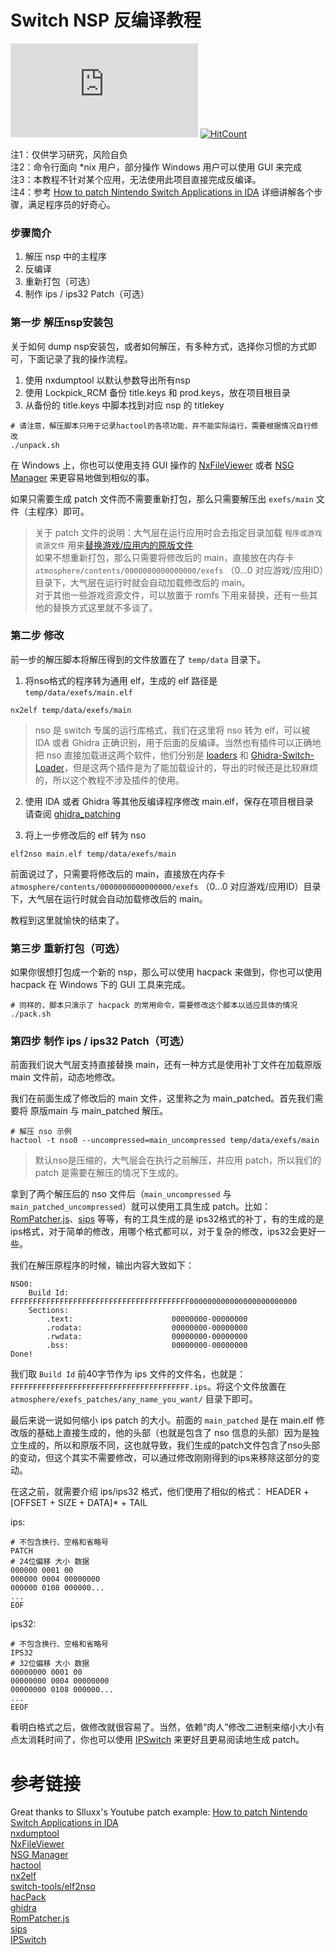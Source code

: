 # Switch NSP 反编译教程
[![HitCount](https://img.shields.io/endpoint?label=浏览总量&url=https%3A%2F%2Fhits.dwyl.com%2Fxfangfang%2Fns-patching-example.json)](https://hits.dwyl.com/xfangfang/ns-patching-example.svg?style=flat-square)
[![HitCount](https://img.shields.io/endpoint?label=单独浏览&url=https%3A%2F%2Fhits.dwyl.com%2Fxfangfang%2Fns-patching-example.json?show=unique)](https://hits.dwyl.com/xfangfang/ns-patching-example.svg?style=flat-square&show=unique)

注1：仅供学习研究，风险自负   
注2：命令行面向 *nix 用户，部分操作 Windows 用户可以使用 GUI 来完成  
注3：本教程不针对某个应用，无法使用此项目直接完成反编译。  
注4：参考 [How to patch Nintendo Switch Applications in IDA](https://gist.github.com/Slluxx/502e3c7d0ebe8608af2c74e8cafd01cb) 详细讲解各个步骤，满足程序员的好奇心。  

### 步骤简介

1. 解压 nsp 中的主程序
2. 反编译
3. 重新打包（可选）
4. 制作 ips / ips32 Patch（可选）

### 第一步 解压nsp安装包

关于如何 dump nsp安装包，或者如何解压，有多种方式，选择你习惯的方式即可，下面记录了我的操作流程。

1. 使用 nxdumptool 以默认参数导出所有nsp
2. 使用 Lockpick_RCM 备份 title.keys 和 prod.keys，放在项目根目录
3. 从备份的 title.keys 中脚本找到对应 nsp 的 titlekey

```shell
# 请注意，解压脚本只用于记录hactool的各项功能，并不能实际运行，需要根据情况自行修改
./unpack.sh
```

在 Windows 上，你也可以使用支持 GUI 操作的 [NxFileViewer](https://github.com/Myster-Tee/NxFileViewer) 或者 [NSG Manager](http://www.ffhome.com/works/1814.html) 来更容易地做到相似的事。

如果只需要生成 patch 文件而不需要重新打包，那么只需要解压出 `exefs/main` 文件（主程序）即可。

> 关于 patch 文件的说明：大气层在运行应用时会去指定目录加载 `程序或游戏资源文件` 用来[替换游戏/应用内的原版文件](https://github.com/Atmosphere-NX/Atmosphere/blob/master/docs/components/modules/loader.md)  
> 如果不想重新打包，那么只需要将修改后的 main，直接放在内存卡 `atmosphere/contents/0000000000000000/exefs` （0...0 对应游戏/应用ID）目录下，大气层在运行时就会自动加载修改后的 main。  
> 对于其他一些游戏资源文件，可以放置于 romfs 下用来替换，还有一些其他的替换方式这里就不多谈了。

### 第二步 修改

前一步的解压脚本将解压得到的文件放置在了 `temp/data` 目录下。

1. 将nso格式的程序转为通用 elf，生成的 elf 路径是 `temp/data/exefs/main.elf`  

```shell
nx2elf temp/data/exefs/main
```

> nso 是 switch 专属的运行库格式，我们在这里将 nso 转为 elf，可以被 IDA 或者 Ghidra 正确识别，用于后面的反编译。当然也有插件可以正确地把 nso 直接加载进这两个软件，他们分别是 [loaders](https://github.com/reswitched/loaders) 和 [Ghidra-Switch-Loader](https://github.com/Adubbz/Ghidra-Switch-Loader)，但是这两个插件是为了能加载设计的，导出的时候还是比较麻烦的，所以这个教程不涉及插件的使用。


2. 使用 IDA 或者 Ghidra 等其他反编译程序修改 main.elf，保存在项目根目录  
请查阅 [ghidra_patching](ghidra_patching.md)

3. 将上一步修改后的 elf 转为 nso
```shell
elf2nso main.elf temp/data/exefs/main
```

前面说过了，只需要将修改后的 main，直接放在内存卡 `atmosphere/contents/0000000000000000/exefs` （0...0 对应游戏/应用ID）目录下，大气层在运行时就会自动加载修改后的 main。

教程到这里就愉快的结束了。

### 第三步 重新打包（可选）

如果你很想打包成一个新的 nsp，那么可以使用 hacpack 来做到，你也可以使用 hacpack 在 Windows 下的 GUI 工具来完成。  

```shell
# 同样的，脚本只演示了 hacpack 的常用命令，需要修改这个脚本以适应具体的情况
./pack.sh
```

### 第四步 制作 ips / ips32 Patch（可选）

前面我们说大气层支持直接替换 main，还有一种方式是使用补丁文件在加载原版 main 文件前，动态地修改。

我们在前面生成了修改后的 main 文件，这里称之为 main_patched。首先我们需要将 原版main 与 main_patched 解压。

```shell
# 解压 nso 示例
hactool -t nso0 --uncompressed=main_uncompressed temp/data/exefs/main
```

> 默认nso是压缩的，大气层会在执行之前解压，并应用 patch，所以我们的 patch 是需要在解压的情况下生成的。

拿到了两个解压后的 nso 文件后（`main_uncompressed` 与 `main_patched_uncompressed`）就可以使用工具生成 patch。比如：[RomPatcher.js](https://www.marcrobledo.com/RomPatcher.js/)、[sips](https://github.com/leoetlino/sips) 等等，有的工具生成的是 ips32格式的补丁，有的生成的是 ips格式，对于简单的修改，用哪个格式都可以，对于复杂的修改，ips32会更好一些。

我们在解压原程序的时候，输出内容大致如下：

```shell
NSO0:
    Build Id:                       FFFFFFFFFFFFFFFFFFFFFFFFFFFFFFFFFFFFFFFF000000000000000000000000
    Sections:
        .text:                      00000000-00000000
        .rodata:                    00000000-00000000
        .rwdata:                    00000000-00000000
        .bss:                       00000000-00000000
Done!
```
我们取 `Build Id` 前40字节作为 ips 文件的文件名，也就是：`FFFFFFFFFFFFFFFFFFFFFFFFFFFFFFFFFFFFFFFF.ips`。将这个文件放置在 `atmosphere/exefs_patches/any_name_you_want/` 目录下即可。

最后来说一说如何缩小 ips patch 的大小。前面的 `main_patched` 是在 main.elf 修改版的基础上直接生成的，他的头部（也就是包含了 nso 信息的头部）因为是独立生成的，所以和原版不同，这也就导致，我们生成的patch文件包含了nso头部的变动，但这个其实不需要修改，可以通过修改刚刚得到的ips来移除这部分的变动。

在这之前，就需要介绍 ips/ips32 格式，他们使用了相似的格式： HEADER + [OFFSET + SIZE + DATA]* + TAIL

<detail>

ips:

```shell
# 不包含换行、空格和省略号
PATCH
# 24位偏移 大小 数据
000000 0001 00
000000 0004 00000000
000000 0108 000000...
...
EOF
```

ips32:

```shell
# 不包含换行、空格和省略号
IPS32
# 32位偏移 大小 数据
00000000 0001 00
00000000 0004 00000000
00000000 0108 000000...
...
EEOF
```

</detail>

看明白格式之后，做修改就很容易了。当然，依赖“肉人”修改二进制来缩小大小有点太消耗时间了，你也可以使用 [IPSwitch](https://github.com/3096/ipswitch) 来更好且更易阅读地生成 patch。


# 参考链接
Great thanks to Slluxx's Youtube patch example: [How to patch Nintendo Switch Applications in IDA](https://gist.github.com/Slluxx/502e3c7d0ebe8608af2c74e8cafd01cb)  
[nxdumptool](https://github.com/DarkMatterCore/nxdumptool)  
[NxFileViewer](https://github.com/Myster-Tee/NxFileViewer)  
[NSG Manager](http://www.ffhome.com/works/1814.html)  
[hactool](https://github.com/SciresM/hactool)  
[nx2elf](https://github.com/shuffle2/nx2elf)  
[switch-tools/elf2nso](https://github.com/switchbrew/switch-tools)  
[hacPack](https://github.com/The-4n/hacPack)  
[ghidra](https://github.com/NationalSecurityAgency/ghidra)  
[RomPatcher.js](https://www.marcrobledo.com/RomPatcher.js/)  
[sips](https://github.com/leoetlino/sips)  
[IPSwitch](https://github.com/3096/ipswitch)  
